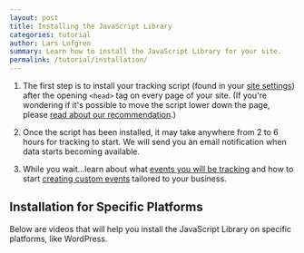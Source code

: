 ```yaml
---
layout: post
title: Installing the JavaScript Library
categories: tutorial
author: Lars Lofgren
summary: Learn how to install the JavaScript Library for your site.
permalink: /tutorial/installation/
---
```

1. The first step is to install your tracking script (found in your [site settings][settings]) after the opening `<head>` tag on every page of your site. (If you're wondering if it's possible to move the script lower down the page, please [read about our recommendation][top-v-bottom].)

2. Once the script has been installed, it may take anywhere from 2 to 6 hours for tracking to start. We will send you an email notification when data starts becoming available.

3. While you wait...learn about what [events you will be tracking][auto] and how to start [creating custom events][tutorial] tailored to your business.

## Installation for Specific Platforms

Below are videos that will help you install the JavaScript Library on specific platforms, like WordPress.

[settings]: https://www.kissmetrics.com/settings
[top-v-bottom]: /troubleshooting/top-vs-bottom


[auto]: http://support.kissmetrics.com/apis/javascript/events-automatically-tracked
[tutorial]: http://support.kissmetrics.com/tutorial